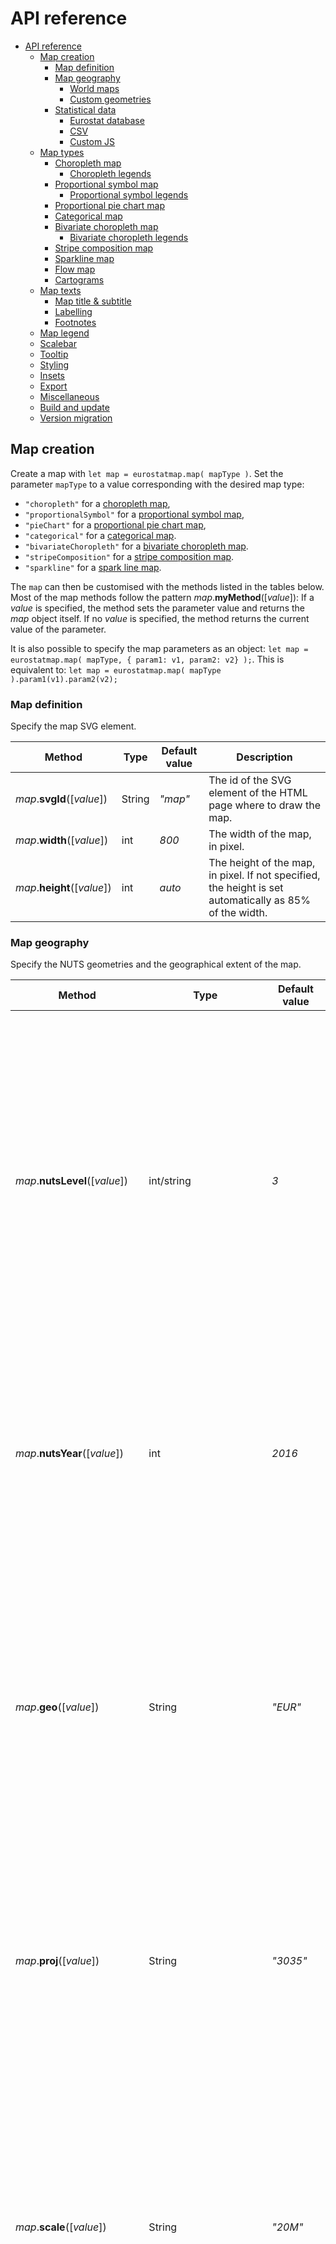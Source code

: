 # API reference

- [API reference](#api-reference)
    - [Map creation](#map-creation)
        - [Map definition](#map-definition)
        - [Map geography](#map-geography)
            - [World maps](#world-maps)
            - [Custom geometries](#custom-geometries)
        - [Statistical data](#statistical-data)
            - [Eurostat database](#eurostat-database)
            - [CSV](#csv)
            - [Custom JS](#custom-js)
    - [Map types](#map-types)
        - [Choropleth map](#choropleth-map)
            - [Choropleth legends](#choropleth-legends)
        - [Proportional symbol map](#proportional-symbol-map)
            - [Proportional symbol legends](#proportional-symbol-legends)
        - [Proportional pie chart map](#proportional-pie-chart-map)
        - [Categorical map](#categorical-map)
        - [Bivariate choropleth map](#bivariate-choropleth-map)
            - [Bivariate choropleth legends](#bivariate-choropleth-legends)
        - [Stripe composition map](#stripe-composition-map)
        - [Sparkline map](#sparkline-map)
        - [Flow map](#flow-map)
        - [Cartograms](#cartograms)
    - [Map texts](#map-texts)
        - [Map title \& subtitle](#map-title--subtitle)
        - [Labelling](#labelling)
        - [Footnotes](#footnotes)
    - [Map legend](#map-legend)
    - [Scalebar](#scalebar)
    - [Tooltip](#tooltip)
    - [Styling](#styling)
    - [Insets](#insets)
    - [Export](#export)
    - [Miscellaneous](#miscellaneous)
    - [Build and update](#build-and-update)
    - [Version migration](#version-migration)

## Map creation

Create a map with `let map = eurostatmap.map( mapType )`. Set the parameter `mapType` to a value corresponding with the desired map type:

- `"choropleth"` for a [choropleth map](#choropleth-map),
- `"proportionalSymbol"` for a [proportional symbol map](#proportional-symbol-map),
- `"pieChart"` for a [proportional pie chart map](#proportional-pie-chart-map),
- `"categorical"` for a [categorical map](#categorical-map).
- `"bivariateChoropleth"` for a [bivariate choropleth map](#bivariate-choropleth-map).
- `"stripeComposition"` for a [stripe composition map](#stripe-composition-map).
- `"sparkline"` for a [spark line map](#sparkline-map).

The `map` can then be customised with the methods listed in the tables below. Most of the map methods follow the pattern _map_.**myMethod**([*value*]): If a _value_ is specified, the method sets the parameter value and returns the _map_ object itself. If no _value_ is specified, the method returns the current value of the parameter.

It is also possible to specify the map parameters as an object: `let map = eurostatmap.map( mapType, { param1: v1, param2: v2} );`. This is equivalent to: `let map = eurostatmap.map( mapType ).param1(v1).param2(v2);`

### Map definition

Specify the map SVG element.

| Method                      | Type   | Default value | Description                                                                                             |
| --------------------------- | ------ | ------------- | ------------------------------------------------------------------------------------------------------- |
| _map_.**svgId**([*value*])  | String | _"map"_       | The id of the SVG element of the HTML page where to draw the map.                                       |
| _map_.**width**([*value*])  | int    | _800_         | The width of the map, in pixel.                                                                         |
| _map_.**height**([*value*]) | int    | _auto_        | The height of the map, in pixel. If not specified, the height is set automatically as 85% of the width. |

### Map geography

Specify the NUTS geometries and the geographical extent of the map.

| Method                          | Type                  | Default value | Description                                                                                                                                                                                                                                                                                                                               |
| ------------------------------- | --------------------- | ------------- | ----------------------------------------------------------------------------------------------------------------------------------------------------------------------------------------------------------------------------------------------------------------------------------------------------------------------------------------- |
| _map_.**nutsLevel**([*value*])  | int/string            | _3_           | The nuts level to show on the map, from 0 (national level) to 3 (more local level). Note that not all NUTS levels are always available for Eurostat databases. When using custom data sources and mixing different NUTS levels, set this option to "mixed" to show the different levels at once.                                          |
| _map_.**nutsYear**([*value*])   | int                   | _2016_        | The version of the NUTS dataset to use. Possible values are given in [Nuts2json](https://github.com/eurostat/Nuts2json/#api). Note that the default value will be adjusted in the future depending on the [NUTS legislation in force](https://ec.europa.eu/eurostat/web/nuts/legislation).                                                |
| _map_.**geo**([*value*])        | String                | _"EUR"_       | The map geographical territory, by default the entire European territory _"EUR"_. For world maps use "WORLD" and set proj to 54030. Note that world templates are currently only available for choropleth maps. Other possible values are given in [Nuts2json](https://github.com/eurostat/Nuts2json/#overseas-territories---map-insets). |
| _map_.**proj**([*value*])       | String                | _"3035"_      | The map projection EPSG code. For world maps: use 54030. Possible values are given in [Nuts2json](https://github.com/eurostat/Nuts2json/#api). Note that these values depend on the geographical territory.                                                                                                                               |
| _map_.**scale**([*value*])      | String                | _"20M"_       | The simplification level of the map, among _"03M"_, _"10M"_, _"20M"_, _"60M"_ (for Europe). The most simplified version is _"60M"_. The level _"01M"_ is also available for some geographical territories: For more information on possible values by geographical territory, see [Nuts2json](https://github.com/eurostat/Nuts2json/).    |
| _map_.**position**([*value*])   | Object {x,y,z}        | _auto_        | The geographical coordinates of the position where to center the map view. These coordinates are expected to be expressed in the map projection. If not specified, a position is computed automatically.                                                                                                                                  |
| _map_.**zoomExtent**([*value*]) | Array                 | _undefined_   | The zoom extent. The first value within [0,1] defines the maximum zoom out factor - the second value within [1,infinity] defines the maximum zoom in factor. Set to _[1,1]_ to forbid zooming and allow panning. Set to _null_ to forbid both.                                                                                            |
| _map_.**maxBounds**([*value*])  | {xMin,yMin,xMax,yMax} | _undefined_   | The maximum bounds that the user can pan/zoom within.                                                                                                                                                                                                                                                                                     |

#### World maps

It is also possible to build thematic world maps using eurostat-map. Simply pass "WORLD" to the map.geo() method. See [this example](https://github.com/eurostat/eurostat-map/blob/master/examples/world.html) for how to configure a world map.

| Method                                  | Type          | Default value       | Description                                                            |
| --------------------------------------- | ------------- | ------------------- | ---------------------------------------------------------------------- |
| _map_.**projectionFunction**([*value*]) | d3 projection | _d3.geoRobninson()_ | Here you can define your own custom projection function for world maps |

#### Custom geometries

If you wish to make maps using your own custom geometries instead of NUTS regions, then you can specify them using:

```javascript
.geometries([
    {
        id: 'regions',
        class: 'regions',
        statisticalRegions: true, // this is how eurostat-map knows what regions the statistical values belong to.
        features: myRegionsGeoJSON.features, // stats are linked via feature.properties.id
        onEach: (elements) => {
            // Add any D3 custom styling or behavior here
        },
    },
    {
        id: 'borders',
        features: myBordersGeoJSON.features,
        class: 'borders',
    },
])

```

| Method                          | Type     | Default value | Description                                                            |
| ------------------------------- | -------- | ------------- | ---------------------------------------------------------------------- |
| _map_.**geometries**([*value*]) | Object[] | NUTS regions  | Here you can define your own custom geometries to be used in your maps |

You can find a [live example here](https://eurostat.github.io/eurostat-map/examples/custom-geometries.html) (see [the code](https://github.com/eurostat/eurostat-map/blob/master/examples/custom-geometries.html))

### Statistical data

The map statistical data can be accessed with the _map_.**statData**() method, which returns an object with the following methods:

| Method                   | Description                                                                                                                                                                  |
| ------------------------ | ---------------------------------------------------------------------------------------------------------------------------------------------------------------------------- |
| **get**([*nutsId*])      | Return the stat value {value,status} from a nuts id. If no argument is specified, returns the entire index.                                                                  |
| **getValue**([*nutsId*]) | Return the stat value from a nuts id.                                                                                                                                        |
| **set**([*nutsId,stat*]) | Set a stat value from a nuts id. The new statistical data format can be either {value:34.324,status:"e"} or just the value only.                                             |
| **setData**([*index*])   | Set statistical data, already indexed by nutsId. The index has a structure like: { "PT":0.2, "LU":0.6, ...}, or with status: { "PT": {value:0.2, status:"e"}, "LU":0.6, ...} |
| **getArray**()           | Return all stat values as an array. This can be used to classify the values.                                                                                                 |
| **getUniqueValues**()    | Return stat unique values. This can be used for categorical maps.                                                                                                            |
| **getMin**()             | Get minimum value.                                                                                                                                                           |
| **getMax**()             | Get maximum value.                                                                                                                                                           |
| **unitText**([*value*])  | The text of the unit of measurement, to show in the tooltip. _undefined_ by default.                                                                                         |

The map statistical data source can be accessed with the _map_.**stat**([*value*]) method. Several types of data sources are supported (see sections below).

#### Eurostat database

Specify statistical data to be retrieved on-the-fly from [Eurostat database](https://ec.europa.eu/eurostat/web/main/data/database). The query parameters can be retrieved from [this page](https://ec.europa.eu/eurostat/web/json-and-unicode-web-services/getting-started/generate-new-query).

Example:

```javascript
map = eurostatmap.map(...);
map.stat( {
	eurostatDatasetCode: "lfst_r_lfu3rt",
	filters:{
		age: "Y20-64",
		sex: "T",
		unit: "PC",
		time: "2019"
	}
});
```

| Parameter               | Type   | Default value            | Description                                                                                                                                                                                                                                                   |
| ----------------------- | ------ | ------------------------ | ------------------------------------------------------------------------------------------------------------------------------------------------------------------------------------------------------------------------------------------------------------- |
| **eurostatDatasetCode** | String | _"demo_r_d3dens"_        | The Eurostat database code of the statistical variable. See [here](https://ec.europa.eu/eurostat/data/database) to find them.                                                                                                                                 |
| **filters**             | Object | _{ lastTimePeriod : 1 }_ | The Eurostat dimension codes to filter/select the chosen statistical variable. See [here](https://ec.europa.eu/eurostat/data/database) or [here](https://ec.europa.eu/eurostat/web/json-and-unicode-web-services/getting-started/query-builder) to find them. |
| **precision**           | int    | _2_                      | The precision of the statistical variable to retrieve (number of decimal places).                                                                                                                                                                             |

#### CSV

Specify statistical data to be retrieved from CSV data.

Example:

```javascript
map = eurostatmap.map(...);
map.stat( {
	csvURL: "https://raw.githubusercontent.com/eurostat/eurostat-map/master/examples/urb_rur_typo.csv",
	geoCol: "NUTS_ID_2013",
	valueCol: "urban_rural"
});
```

| Parameter    | Type   | Default value | Description                             |
| ------------ | ------ | ------------- | --------------------------------------- |
| **csvURL**   | String | _undefined_   | The CSV file URL.                       |
| **geoCol**   | String | _"geo"_       | The column with the NUTS ids.           |
| **valueCol** | String | _"value"_     | The column with the statistical values. |

#### Custom JS

Specify statistical data region by region, from JavaScript code, or any kind of JSON data source.

Example:

```javascript
map = eurostatmap.map(...);

//specify values region by region
map.statData().set("LU",500).set("DE",400).set("FR",100).set("IT",600)

//or in one time. Note that the 'status' can be specified but is not mandatory.
map.statData().setData({
	"FR": 10,
	"DE": {value:7,status:"e"},
	"UK": 12,
})
```

## Map types

There are many different types of thematic maps that you can create using eurostat-map. Here you will find documentation on how to build them.

### Choropleth map

[![Example](https://raw.githubusercontent.com/eurostat/eurostat-map/master/docs/img/ch_ex.png)](https://eurostat.github.io/eurostat-map/examples/population-density.html)
[![Example](https://raw.githubusercontent.com/eurostat/eurostat-map/master/docs/img/pp_ex.png)](https://eurostat.github.io/eurostat-map/examples/population-dot-density.html)
[![Example](https://raw.githubusercontent.com/eurostat/eurostat-map/master/docs/img/dv_ex.png)](https://eurostat.github.io/eurostat-map/examples/population-change.html)

A [choropleth map](https://en.wikipedia.org/wiki/Choropleth_map) shows areas **colored or patterned** in proportion to a statistical variable. These maps should be used to show _intensive_ statistical variables such as proportions, ratios, densities, rates of change, percentages, etc.

Here is [an example](https://eurostat.github.io/eurostat-map/examples/population-density.html) with color value (see [the code](https://github.com/eurostat/eurostat-map/blob/master/examples/population-density.html)), [another](https://eurostat.github.io/eurostat-map/examples/population-change.html) with a diverging color scheme (see [the code](https://github.com/eurostat/eurostat-map/blob/master/examples/population-change.html)), and [a last one](https://eurostat.github.io/eurostat-map/examples/population-dot-density.html) with a texture pattern (see [the code](https://github.com/eurostat/eurostat-map/blob/master/examples/population-dot-density.html)).

Example:

```javascript
eurostatmap
    .map('choropleth')
    .title('Population in Europe')
    .stat({ eurostatDatasetCode: 'demo_r_d3dens', unitText: 'inhab./km²' })
    .classifMethod('threshold')
    .threshold([50, 75, 100, 150, 300, 850])
    .tooltipShowFlags(false)
    .legend({ noData: false, decimals: 0, x: 15, y: 160 })
    .build()
```

| Method                                    | Type      | Default value          | Description                                                                                                                                                        |
| ----------------------------------------- | --------- | ---------------------- | ------------------------------------------------------------------------------------------------------------------------------------------------------------------ |
| _map_.**numberOfClasses**([*value*])      | int       | _7_                    | The number of classes. When _classificationMethod == "threshold"_, this parameter is inferred from the number of breaks specified.                                 |
| _map_.**classificationMethod**([*value*]) | String    | _"quantile"_           | The classification method. Possible values are _"quantile"_, _"equinter"_ for equal intervals, and _"threshold"_ for user defined threshol (see threshold method). |
| _map_.**colors**([*value*])               | Array     | _null_                 | The colours to use for the classes. if unspecified, default colorFun is used.                                                                                      |
| _map_.**thresholds**([*value*])           | Array     | _[0]_                  | If _classifMethod = "threshold"_, the breaks of the classification.                                                                                                |
| _map_.**makeClassifNice**([*value*])      | _boolean_ | true                   | Make nice break values. Works only for _classifMethod = "equinter"_.                                                                                               |
| _map_.**colorFunction**([*value*])        | Function  | _d3.interpolateYlOrBr_ | The color function, as defined in [d3-scale-chromatic](https://github.com/d3/d3-scale-chromatic/)                                                                  |
| _map_.**classToFillStyle**([*value*])     | Function  | See description        | A function returning a fill style for each class number. The default values is the function returned by `eurostatmap.getColorLegend(colorFun())`.                  |
| _map_.**noDataFillStyle**([*value*])      | String    | _"lightgray"_          | The fill style to be used for regions where no data is available.                                                                                                  |

#### Choropleth legends

In addition to [the default legend parameters](#map-legend), choropleth maps have the following specific legend parameters:

| Parameter          | Type                     | Default value                     | Description                                                                   |
| ------------------ | ------------------------ | --------------------------------- | ----------------------------------------------------------------------------- |
| **ascending**      | String                   | _true_                            | The legend cells order. Set to false to invert.                               |
| **shapeWidth**     | int                      | _15_                              | The cell width.                                                               |
| **shapeHeight**    | int                      | _13_                              | The cell heigth.                                                              |
| **sepLineLength**  | int                      | _17_                              | The separation line length.                                                   |
| **decimals**       | String                   | _0 _                              | The number of decimal places for the legend labels.                           |
| **labelType**      | 'ranges' or 'thresholds' | _thresholds_                      | The type of legend labels to be generated.                                    |
| **labelOffset**    | int                      | _3_                               | The distance between the legend box elements to the corresponding text label. |
| **labelFormatter** | Function                 | _d3.format("." + decimals + "f")_ | A function used to format the values of the legend labels.                    |
| **labels**         | string[]                 | _null_                            | Manually define the labels to be used in the legend as an array               |
| **noData**         | boolean                  | _true_                            | Show 'no data' style.                                                         |
| **noDataText**     | Text                     | _"No data"_                       | 'No data' text label.                                                         |

### Proportional symbol map

[![Example](https://raw.githubusercontent.com/eurostat/eurostat-map/master/docs/img/pc_ex.png)](https://eurostat.github.io/eurostat-map/examples/prop-circles.html)
[![Example](https://raw.githubusercontent.com/eurostat/eurostat-map/master/docs/img/ps_ex.png)](https://eurostat.github.io/eurostat-map/examples/prop-circles.html)

A proportional symbol map shows symbols (typically circles) **sized** in proportion to a statistical variable. These maps should be used to show statistical _extensive_ variables such as quantities, populations, numbers, etc. Here is [an example](https://eurostat.github.io/eurostat-map/examples/prop-circles.html) (see [the code](https://github.com/eurostat/eurostat-map/blob/master/examples/prop-circles.html)).

Example:

```javascript
eurostatmap
    .map('proportionalSymbol')
    .nutsLevel(1)
    .stat({
        eurostatDatasetCode: 'demo_r_pjangrp3',
        filters: { age: 'TOTAL', sex: 'T', unit: 'NR', time: 2016 },
        unitText: 'inhabitants',
    })
    .psMaxSize(25)
    .psFill('red')
    .build()
```

Along with data-driven sizing, it is possible to colour the symbols according to a statistical variable as well. This is achieved by adding the "size" and "color" strings to their corresponding stat methods. For example:

```javascript
    //GDP per inhabitant (colour of symbol)
    .stat("color", { eurostatDatasetCode: "nama_10r_3gdp", unitText: "EUR/inhabitant", filters: { unit: "EUR_HAB", time: "2018" } })
    // Total GDP (size of symbol)
    .stat("size", { eurostatDatasetCode: "nama_10r_3gdp", unitText: "Million EUR", filters: { unit: "MIO_EUR", time: "2018" } })
```

It is also possible to prevent overlapping via the 'dorling' method:

```javascript
   .dorling(true)
```

Please be aware that by using this method you will essentially be turning the map into a Cartogram. If deformation is high, please consider hiding the background elements/basemap.

| Method                                      | Type             | Default value        | Description                                                                                                                                                                              |
| ------------------------------------------- | ---------------- | -------------------- | ---------------------------------------------------------------------------------------------------------------------------------------------------------------------------------------- |
| _map_.**psShape**([*value*])                | string           | _circle_             | The shape of the symbol. Accepted values: circle, spike, bar, square, star, cross, diamond, triangle, wye or custom                                                                      |
| _map_.**psCustomShape**([*value*])          | Object           | null                 | A custom symbol to be used with d3.symbol when psShape is set to "custom". See http://using-d3js.com/05_10_symbols.html#h_66iIQ5sJIT                                                     |
| _map_.**psCustomSVG**([*value*])            | Template Literal | null                 | Use this method for defining a custom SVG, which will be used as the proportional symbol. E.g. map.psCustomSVG(`<svg width="100" height="100"><rect width="100" height="100" /></svg>`). |
| _map_.**psOffset**([*value*])               | Object           | {x:0,y:0}            | Defines the offsets to apply to the symbols on the map. Only applicable to symbols where custom svgs are specified ( through psCustomSVG)                                                |
| _map_.**psMaxSize**([*value*])              | number           | _30_                 | The maximum size of the symbol. For shapes and vertical bars, this value is in pixels, but for psCustomSVG() it represents the scale factor of the transform applied to it.              |
| _map_.**psMinSize**([*value*])              | number           | _0.8_                | The minimum size / scale of the symbol.                                                                                                                                                  |
| _map_.**psBarWidth**([*value*])             | number           | _5_                  | Width in pixels of the vertical bars. Only to be used with a psShape of type "bar"                                                                                                       |
| _map_.**psFill**([*value*])                 | String           | _"#B45F04"_          | The fill color or pattern of the symbol, for when a colour scheme is not defined.                                                                                                        |
| _map_.**psFillOpacity**([*value*])          | number           | _0.7_                | The opacity of the symbol, from 0 to 1.                                                                                                                                                  |
| _map_.**psStroke**([*value*])               | String           | _"#fff"_             | The stroke color of the symbol.                                                                                                                                                          |
| _map_.**psStrokeWidth**([*value*])          | number           | _0.3_                | The width of the stroke.                                                                                                                                                                 |
| _map_.**psClasses**([*value*])              | number           | _5_                  | The number of classes to use when applying data-driven colour for the symbols. Similar to numberOfClasses() for choropleth maps.                                                         |
| _map_.**psColorFun**([*value*])             | function         | _d3.interpolateOrRd_ | The color function, as defined in [d3-scale-chromatic](https://github.com/d3/d3-scale-chromatic/)                                                                                        |
| _map_.**psSizeScale**([*value*])            | string           | 'sqrt' or 'linear'   | The D3 scale function used to define the sizes of the symbols. The following methods are then called internally: psSizeScale().domain(sizeDomain).range([psMinSize, psMaxSize])          |
| _map_.**psClassificationMethod**([*value*]) | String           | _"quantile"_         | The classification method. Possible values are _"quantile"_, _"equinter"_ for equal intervals, and _"threshold"_ for user defined threshold (see threshold method).                      |
| _map_.**psThreshold**([*value*])            | Array            | _[0]_                | If _psClassificationMethod = "threshold"_, the breaks of the classification.                                                                                                             |
| _map_.**psColours**([*value*])              | Array            | null                 | The colours to be using data-driven colour. The number of colours specified in the array should match the number of classes (specified using psClasses())                                |
| _map_.**noDataFillStyle**([*value*])        | String           | _"lightgray"_        | The fill style to be used for regions where no data is available.                                                                                                                        |

#### Proportional symbol legends

In addition to [the default legend parameters](#map-legend), proportional symbol maps have the following specific legend parameters:
As proportional symbol maps allow for two visual variables (size and colour), a legend configuration object can be specified for each variable (sizeLegend and colorLegend).

| Parameter               | Type    | Default value | Description                                                                                     |
| ----------------------- | ------- | ------------- | ----------------------------------------------------------------------------------------------- |
| _map_.**ascending**     | Boolean | _false_       | The order of the legend elements. Set to true to invert.                                        |
| _map_.**legendSpacing** | Number  | _35_          | Spacing between the color & size legends (if applicable)                                        |
| _map_.**labelFontSize** | Number  | _12_          | The font size of the legend labels                                                              |
| _map_.**sizeLegend**    | Object  | see below     | The configuration object of the legend which illustrates the values of different symbol sizes   |
| _map_.**colorLegend**   | Object  | see below     | The configuration object of the legend which illustrates the values of different symbol colours |

**sizeLegend**

The following parameters are properties of the sizeLegend object:

| Parameter          | Type     | Default value                     | Description                                                                                   |
| ------------------ | -------- | --------------------------------- | --------------------------------------------------------------------------------------------- |
| **title**          | String   | _null_                            | Title of the size legend                                                                      |
| **titlePadding**   | Number   | _10_                              | Padding between the legend title and legend body                                              |
| **values**         | Number   | _undefined_                       | Manually set the raw data values to be used in the legend                                     |
| **cellNb**         | Number   | _4_                               | Number of symbols to be shown in the legend (when values are not set manually)                |
| **shapePadding**   | Number   | _10_                              | The padding between consecutive legend shape elements                                         |
| **shapeOffset**    | Object   | _{x:0, y:0}_                      | The offset applied to the shape elements in the legend. Applicable for use with psCustomSVG() |
| **shapeFill**      | String   | _white_                           | The colour of the symbols in the size legend. If unspecified, the colour of psFill() is used. |
| **labelOffset**    | Number   | _25_                              | The distance between the legend box elements to the corresponding text label.                 |
| **decimals**       | Number   | _0_                               | The number of decimals for each label.                                                        |
| **labelFormatter** | Function | _d3.format("." + decimals + "f")_ | A function used to format the values of the legend labels.                                    |
| **noData**         | Boolean  | _false_                           | Show a 'no data' legend item in the size legend.                                              |
| **noDataText**     | String   | _'No data'_                       | Text shown in the 'no data' legend item in the size legend.                                   |

**colorLegend**

The following parameters are properties of the colorLegend object:

| Parameter              | Type     | Default value                     | Description                                                                   |
| ---------------------- | -------- | --------------------------------- | ----------------------------------------------------------------------------- |
| **title**              | String   | _null_                            | Title of the size legend                                                      |
| **titlePadding**       | Number   | _10_                              | Padding between the legend title and legend body                              |
| **marginTop**          | Number   | _35_                              | Margin top in pixels. Distance between size and color legends                 |
| **shapeWidth**         | Number   | _13_                              | The width of the legend box elements                                          |
| **shapeHeight**        | Number   | _13_                              | The height of the legend box elements                                         |
| **shapePadding**       | Number   | _10_                              | The padding between consecutive legend shape elements                         |
| **shapePadding**       | Number   | _10_                              | The padding between consecutive legend shape elements                         |
| **labelOffset**        | Number   | _25_                              | The distance between the legend box elements to the corresponding text label. |
| **decimals**           | Number   | _0_                               | The number of decimals for each label.                                        |
| **labelFormatter**     | Function | _d3.format("." + decimals + "f")_ | A function used to format the values of the legend labels.                    |
| **noData**             | Boolean  | _true_                            | Show a legend element that represents "no data" values.                       |
| **noDataText**         | String   | _No data_                         | No data element label text.                                                   |
| **sepLineLength**      | Number   | _17_                              | The length of the separation line between classes.                            |
| **sepLineStroke**      | Number   | _black_                           | The colour of the separation line between classes.                            |
| **sepLineStrokeWidth** | Number   | _1_                               | The width of the separation line between classes.                             |

### Proportional pie chart map

[![Example](https://raw.githubusercontent.com/eurostat/eurostat-map/master/docs/img/pie_ex.png)](https://eurostat.github.io/eurostat-map/examples/prop-piecharts.html)

A proportional pie chart map shows pie charts **sized** in proportion to a statistical variable. The slices of the pie chart are made up of the different categories of that statistical variable. Here is [an example](https://eurostat.github.io/eurostat-map/examples/prop-piecharts.html) (see [the code](https://github.com/eurostat/eurostat-map/blob/master/examples/prop-piecharts.html)).

Example:

```javascript
//population composition by age
eurostatmap
    .map('pieChart')
    .nutsLevel(1)
    .stat('Y_LT15', {
        eurostatDatasetCode: 'demo_r_pjanaggr3',
        filters: { age: 'Y_LT15', sex: 'T', unit: 'NR', time: '2019' },
        unitText: 'people',
    })
    .stat('Y15-64', {
        eurostatDatasetCode: 'demo_r_pjanaggr3',
        filters: { age: 'Y15-64', sex: 'T', unit: 'NR', time: '2019' },
        unitText: 'people',
    })
    .stat('Y_GE65', {
        eurostatDatasetCode: 'demo_r_pjanaggr3',
        filters: { age: 'Y_GE65', sex: 'T', unit: 'NR', time: '2019' },
        unitText: 'people',
    })
    .catLabels({ Y_LT15: '< 15', 'Y15-64': '15 to 64', Y_GE65: '> 65' })
    .catColors({ Y_LT15: '#33a02c', 'Y15-64': '#cab2d6', Y_GE65: '#ff7f00' })
    .legend({ x: 550, y: 200, sizeLegend: { title: 'Total Population' }, colorLegend: { title: 'Population by Age' } })
```

Or simpler:

```javascript
//population composition by age
eurostatmap
    .map('pieChart')
    .nutsLevel(3)
    .nutsYear(2016)
    .stripeWidth(10)
    .stripeOrientation(45)
    .statPie(
        { eurostatDatasetCode: 'demo_r_pjanaggr3', filters: { sex: 'T', unit: 'NR', time: '2019' }, unitText: 'people' },
        'age', //parameter that the categories belong to
        ['Y_LT15', 'Y15-64', 'Y_GE65'], //category codes
        ['< 15', '15 to 64', '> 65'], //labels
        ['#33a02c', '#cab2d6', '#ff7f00'] //colours
    )
    .legend({ x: 550, y: 200, sizeLegend: { title: 'Total Population' }, colorLegend: { title: 'Population by Age' } })
```

If the sum of the chosen categories do not represent the complete total for that variable, then an optional code can be included as the last parameter passed to the statPie() method. For example, when making a proportional pie chart map for different causes of death, the chosen categories "Respiratory", "Cancer", "Circulatory" do not represent all causes of death. In this case, the code for "all causes of death" is specified ("A-R_V-Y"). The shares of each categories are then calculated according to this total and not just the total of the specified categories. The remaining share is then given the label "other", which can be changed using the pieOtherText() method and the colour of its pie slices can be changed using the pieOtherColor() method.

```javascript
         .statPie(
            { eurostatDatasetCode: "hlth_cd_asdr2", filters: { sex: "T", time: "2016", age: "TOTAL", unit: "RT" }, unitText: "death rate per 100 000" },
            "icd10", //parameter that the categories belong to
            ["J", "C", "I"], //category codes
            ["Respiratory", "Cancer", "Circulatory"], //category labels
            ["orange", "#A4CDF8", "#2E7AF9", "blue"], //colours
            "A-R_V-Y" //code for the total (all causes of death)
          )
```

| Method                                    | Type    | Default value | Description                                                                                                                                                                 |
| ----------------------------------------- | ------- | ------------- | --------------------------------------------------------------------------------------------------------------------------------------------------------------------------- |
| _map_.**pieMaxRadius**([*value*])         | Number  | _15_          | The maximum radius of the pie chart.                                                                                                                                        |
| _map_.**pieMinRadius**([*value*])         | Number  | _5_           | The minimum radius of the pie chart.                                                                                                                                        |
| _map_.**catColors**([*value*])            | object  | _auto_        | The colors of the slices, indexed by category code. If not specified, different colors are proposed.                                                                        |
| _map_.**catLabels**([*value*])            | object  | _auto_        | The colors of the slices, indexed by category code.                                                                                                                         |
| _map_.**showOnlyWhenComplete**([*value*]) | boolean | _false_       | Draw a region only when data is available for all categories. If one is missing, the region is considered as with 'no data'. If not, the value of missing data is set to 0. |
| _map_.**noDataFillStyle**([*value*])      | string  | _"darkgray"_  | The fill style to be used for regions where no data is available.                                                                                                           |
| _map_.**pieChartInnerRadius**([*value*])  | number  | _0_           | Inner radius of the pie charts. Increase this value to turn the pie charts into donut charts.                                                                               |
| _map_.**pieStrokeFill**([*value*])        | string  | _white_       | The colour of the pie chart stroke.                                                                                                                                         |
| _map_.**pieStrokeWidth**([*value*])       | number  | 0.3           | The width of the pie chart stroke.                                                                                                                                          |
| _map_.**pieOtherText**([*value*])         | string  | _Other_       | The colour of the "other" segments of the pie charts (only applicable when the total is calculated using a separate category code, specified in the statPie method)         |
| _map_.**pieOtherColor**([*value*])        | string  | _"#FFCC80"_   | The colour of the "other" segments of the pie charts (only applicable when the total is calculated using a separate category code, specified in the statPie method)         |

In addition to [the default legend parameters](#map-legend), proportional pie chart maps have the following specific legend parameters:

| Method                             | Type   | Default value | Description                                                                                   |
| ---------------------------------- | ------ | ------------- | --------------------------------------------------------------------------------------------- |
| _map_.**labelFontSize**([*value*]) | int    | _12_          | Font size of the legend label.                                                                |
| _map_.**legendSpacing**            | Number | _35_          | Spacing between the color & size legends (if applicable).                                     |
| _map_.**sizeLegend**               | Object | see below     | The configuration object of the legend which illustrates the values of different pie sizes.   |
| _map_.**colorLegend**              | Object | see below     | The configuration object of the legend which illustrates the values of different pie colours. |

**sizeLegend**

The following parameters are properties of the **sizeLegend** object:

| Parameter        | Type   | Default value             | Description                                                                                                                    |
| ---------------- | ------ | ------------------------- | ------------------------------------------------------------------------------------------------------------------------------ |
| **title**        | String | _null_                    | Title of the size legend.                                                                                                      |
| **titlePadding** | Number | _10_                      | Padding between the legend title and legend body.                                                                              |
| **values**       | Array  | auto (max and min radius) | The values used to size the pie charts in the legend. If unspecified, the highest and lowest values shown on the map are used. |

**colorLegend**

The following parameters are properties of the **colorLegend** object:

| Parameter                   | Type    | Default value | Description                                                               |
| --------------------------- | ------- | ------------- | ------------------------------------------------------------------------- |
| **title**                   | String  | _null_        | Title of the size legend.                                                 |
| **titlePadding**            | Number  | _10_          | Padding between the legend title and legend body.                         |
| **shapeWidth**([*value*])   | number  | _13_          | Width of the legend box elements.                                         |
| **shapeHeight**([*value*])  | number  | _15_          | Height of the legend box elements.                                        |
| **shapePadding**([*value*]) | number  | _5_           | Distance between consecutive legend box elements.                         |
| **labelOffset**([*value*])  | number  | _5_           | Distance between the legend box elements to the corresponding text label. |
| **noData**([*value*])       | boolean | _true_        | Show/hide 'no data' legend box element.                                   |
| **noDataText**([*value*])   | string  | _"No data"_   | 'No data' label text.                                                     |

### Categorical map

[![Example](https://raw.githubusercontent.com/eurostat/eurostat-map/master/docs/img/ct_ex.png)](https://eurostat.github.io/eurostat-map/examples/categorical.html)

A categorical map shows areas according to categories (or discrete values). Here is [an example](https://eurostat.github.io/eurostat-map/examples/categorical.html) of such map (see [the code](https://github.com/eurostat/eurostat-map/blob/master/examples/categorical.html)).

Example:

```javascript
eurostatmap
    .map('categorical')
    .nutsYear(2013)
    .nutsLevel(3)
    .stat({
        csvURL: 'https://raw.githubusercontent.com/eurostat/eurostat-map/dev/examples/urb_rur_typo.csv',
        geoCol: 'NUTS_ID_2013',
        valueCol: 'urban_rural',
    })
    .classToFillStyle({ urb: '#fdb462', int: '#ffffb3', rur: '#ccebc5' })
    .classToText({ urb: 'Urban', int: 'Intermediate', rur: 'Rural' })
    .legend({ x: 10, y: 170, order: ['urb', 'int', 'rur'] })
    .build()
```

| Method                                | Type   | Default value | Description                                                                                               |
| ------------------------------------- | ------ | ------------- | --------------------------------------------------------------------------------------------------------- |
| _map_.**classToFillStyle**([*value*]) | Object | _auto_        | An object giving the fill style depending on the class code. If not specify, use default colors.          |
| _map_.**classToText**([*value*])      | Object | _auto_        | An object giving the legend label text depending on the class code. If not specified, use the class code. |
| _map_.**noDataFillStyle**([*value*])  | String | _"lightgray"_ | The fill style to be used for regions where no data is available.                                         |

In addition to [the default legend parameters](#map-legend), categorical maps have the following specific legend parameters:

| Parameter         | Type    | Default value | Description                                                                                                                                           |
| ----------------- | ------- | ------------- | ----------------------------------------------------------------------------------------------------------------------------------------------------- |
| **shapeWidth**    | int     | _15_          | The cell width.                                                                                                                                       |
| **shapeHeight**   | int     | _13_          | The cell heigth.                                                                                                                                      |
| **shapePadding**  | number  | _5_           | The distance between consecutive legend elements                                                                                                      |
| **labelFontSize** | int     | _13_          | The label font size.                                                                                                                                  |
| **labelOffset**   | int     | _5_           | The distance between the legend box elements to the corresponding text label.                                                                         |
| **noData**        | boolean | _true_        | Show 'no data' style.                                                                                                                                 |
| **noDataText**    | Text    | _"No data"_   | 'No data' text label.                                                                                                                                 |
| **order**         | array   | _"undefined"_ | The order in which the legend classes should be drawn. E.g. ['urb','int','rur']. If left undefined, eurostatmap will order the classes automatically. |

### Bivariate choropleth map

[![Example](https://raw.githubusercontent.com/eurostat/eurostat-map/master/docs/img/chbi_ex.png)](https://eurostat.github.io/eurostat-map/examples/pop-unemploy-bivariate.html)

A bivariate choropleth map is a choropleth map showing the combination of two statistical variables. It shows how the correlation between these variables varies across space. Here is [an example](https://eurostat.github.io/eurostat-map/examples/pop-unemploy-bivariate.html) of such map (see [the code](https://github.com/eurostat/eurostat-map/blob/master/examples/pop-unemploy-bivariate.html)).

Example:

```javascript
eurostatmap
    .map('bivariateChoropleth')
    .nutsLevel(2)
    .nutsYear(2016)
    .stat('v1', { eurostatDatasetCode: 'demo_r_d3dens', unitText: 'inh./km²' })
    .stat('v2', {
        eurostatDatasetCode: 'lfst_r_lfu3rt',
        filters: { age: 'Y20-64', sex: 'T', unit: 'PC', time: 2017 },
        unitText: '%',
    })
    .numberOfClasses(4)
    .build()
```

| Method                                | Type     | Default value | Description                                                                                                      |
| ------------------------------------- | -------- | ------------- | ---------------------------------------------------------------------------------------------------------------- |
| _map_.**numberOfClasses**([*value*])  | int      | _3_           | The number of classes for the classification. The same value is used for both variables.                         |
| _map_.**startColor**([*value*])       | color    | _"#e8e8e8"_   | The color for lowest values of both variables.                                                                   |
| _map_.**color1**([*value*])           | color    | _"#73ae80"_   | The color for the highest values of variable 1, and lowest of variable 2.                                        |
| _map_.**color2**([*value*])           | color    | _"#6c83b5"_   | The color for the highest values of variable 2, and lowest of variable 1.                                        |
| _map_.**endColor**([*value*])         | color    | _"#2a5a5b"_   | The color for highest values of both variables.                                                                  |
| _map_.**classifier1**([*value*])      | Function | _auto_        | A function which returns a class number from a stat value. This allows you to set the class thresholds manually. |
| _map_.**classifier2**([*value*])      | Function | _auto_        | A function which returns a class number from a stat value. This allows you to set the class thresholds manually. |
| _map_.**classToFillStyle**([*value*]) | Function | _auto_        | A function returning the colors for each pair of classes i,j.                                                    |
| _map_.**noDataFillStyle**([*value*])  | color    | _"lightgray"_ | The fill style to be used for regions where no data is available.                                                |

#### Bivariate choropleth legends

In addition to [the default legend parameters](#map-legend), bivariate choropleth maps have the following specific legend parameters:

| Parameter             | Type     | Default value    | Description                                                                      |
| --------------------- | -------- | ---------------- | -------------------------------------------------------------------------------- |
| **squareSize**        | number   | _50_             | The size, in pixel, of the legend square.                                        |
| **rotation**          | number   | _0_              | The rotation to apply to the main legend. Recommended values are either 0 or -45 |
| **label1**            | string   | _"Variable 1"_   | The text for the label of variable 1.                                            |
| **label2**            | string   | _"Variable 2"_   | The text for the label of variable 1.                                            |
| **breaks1**           | string[] | _undefined_      | An array of strings shown as axis labels for variable 1                          |
| **breaks2**           | string[] | _undefined_      | An array of strings shown as axis labels for variable 2                          |
| **labelFontSize**     | int      | _12_             | The font size of the legend label.                                               |
| **noData**            | boolean  | _true_           | Show/hide 'no data' style in the legend.                                         |
| **noDataShapeSize**   | number   | _15_             | The size, in pixel, of the 'No data' legend shape.                               |
| **noDataText**        | Text     | _"No data"_      | 'No data' text label.                                                            |
| **noDataYOffset**     | Text     | 0                | Add distance between the main legend and the 'no data' item in pixels            |
| **yAxisLabelsOffset** | Object   | _{ x: 0, y: 0 }_ | Offset the axis labels that correspond with breaks1                              |
| **xAxisLabelsOffset** | Object   | _{ x: 0, y: 0 }_ | Offset the axis labels that correspond with breaks2                              |

### Stripe composition map

[![Example](https://raw.githubusercontent.com/eurostat/eurostat-map/master/docs/img/comp1.png)](https://eurostat.github.io/eurostat-map/examples/livestock_composition.html)
[![Example](https://raw.githubusercontent.com/eurostat/eurostat-map/master/docs/img/comp2.png)](https://eurostat.github.io/eurostat-map/examples/farm_size.html)

A stripe composition map is a choropleth map showing the composition of a statistical variable using a pattern of stripes of different colors and widths. The color of a stripe corresponds to its category, and its width is proportional to the share of this category in the total. A stripe composition map shows how proportions vary across space.

Here is [an example](https://eurostat.github.io/eurostat-map/examples/livestock_composition.html) of such map (see [the code](https://github.com/eurostat/eurostat-map/blob/master/examples/livestock_composition.html)), and [another one](https://eurostat.github.io/eurostat-map/examples/farm_size.html) (see [the code](https://github.com/eurostat/eurostat-map/blob/master/examples/farm_size.html))

Example:

```javascript
//population composition by age
eurostatmap
    .map('stripeComposition')
    .nutsLevel(3)
    .nutsYear(2016)
    .stripeWidth(10)
    .stripeOrientation(45)
    .stat('Y_LT15', {
        eurostatDatasetCode: 'demo_r_pjanaggr3',
        filters: { age: 'Y_LT15', sex: 'T', unit: 'NR', time: '2019' },
        unitText: 'people',
    })
    .stat('Y15-64', {
        eurostatDatasetCode: 'demo_r_pjanaggr3',
        filters: { age: 'Y15-64', sex: 'T', unit: 'NR', time: '2019' },
        unitText: 'people',
    })
    .stat('Y_GE65', {
        eurostatDatasetCode: 'demo_r_pjanaggr3',
        filters: { age: 'Y_GE65', sex: 'T', unit: 'NR', time: '2019' },
        unitText: 'people',
    })
    .catLabels({ Y_LT15: '< 15', 'Y15-64': '15 to 64', Y_GE65: '> 65' })
    .catColors({ Y_LT15: '#33a02c', 'Y15-64': '#cab2d6', Y_GE65: '#ff7f00' })
    .legend({ x: 550, y: 10, title: 'Population by age' })
```

Or simply:

```javascript
//population composition by age
eurostatmap
    .map('stripeComposition')
    .nutsLevel(3)
    .nutsYear(2016)
    .stripeWidth(10)
    .stripeOrientation(45)
    .statComp(
        { eurostatDatasetCode: 'demo_r_pjanaggr3', filters: { sex: 'T', unit: 'NR', time: '2019' }, unitText: 'people' },
        'age',
        ['Y_LT15', 'Y15-64', 'Y_GE65'],
        ['< 15', '15 to 64', '> 65'],
        ['#33a02c', '#cab2d6', '#ff7f00']
    )
    .legend({ x: 550, y: 10, title: 'Population by age' })
```

| Method                                    | Type    | Default value | Description                                                                                                                                                                 |
| ----------------------------------------- | ------- | ------------- | --------------------------------------------------------------------------------------------------------------------------------------------------------------------------- |
| _map_.**stripeWidth**([*value*])          | number  | _50_          | Width of the stripes series.                                                                                                                                                |
| _map_.**stripeOrientation**([*value*])    | number  | _0_           | Orientation of the stripes, in degree. Set to 0 for vertical and 90 for horizontal.                                                                                         |
| _map_.**catColors**([*value*])            | object  | _auto_        | The colors of the stripes, indexed by category code. If not specified, different colors are proposed.                                                                       |
| _map_.**catLabels**([*value*])            | object  | _auto_        | The colors of the stripes, indexed by category code.                                                                                                                        |
| _map_.**showOnlyWhenComplete**([*value*]) | boolean | _false_       | Draw a region only when data is available for all categories. If one is missing, the region is considered as with 'no data'. If not, the value of missing data is set to 0. |
| _map_.**noDataFillStyle**([*value*])      |         | _"lightgray"_ | The fill style to be used for regions where no data is available.                                                                                                           |
| _map_.**pieChartRadius**([*value*])       |         | _40_          | Radius of the pie chart to show in the tooltip.                                                                                                                             |
| _map_.**pieChartInnerRadius**([*value*])  |         | _15_          | Inner radius of the pie chart to show in the tooltip.                                                                                                                       |

In addition to [the default legend parameters](#map-legend), stripe composition maps have the following specific legend parameters:

| Method                             | Type    | Default value | Description                                                               |
| ---------------------------------- | ------- | ------------- | ------------------------------------------------------------------------- |
| _map_.**shapeWidth**([*value*])    | number  | _13_          | Width of the legend box elements.                                         |
| _map_.**shapeHeight**([*value*])   | number  | _15_          | Height of the legend box elements.                                        |
| _map_.**shapePadding**([*value*])  | number  | _5_           | Distance between consecutive legend box elements.                         |
| _map_.**labelFontSize**([*value*]) | int     | _12_          | Font size of the legend label.                                            |
| _map_.**labelOffset**([*value*])   | number  | _5_           | Distance between the legend box elements to the corresponding text label. |
| _map_.**noData**([*value*])        | boolean | _true_        | Show/hide 'no data' legend box element.                                   |
| _map_.**noDataText**([*value*])    | string  | _"No data"_   | 'No data' label text.                                                     |

### Sparkline map

A sparkline is a very small line chart, typically drawn without axes or coordinates. It presents the general shape of the variation (typically over time) in some measurement, such as temperature, in a simple and highly condensed way. A chart is drawn for each region showing the temporal variations of each.

Here is [an example](https://eurostat.github.io/eurostat-map/examples/sparklines.html) of such map (see [the code](https://github.com/eurostat/eurostat-map/blob/master/examples/sparklines.html))

Example:

```javascript
eurostatmap
    .map('sparkline')
    .nutsLevel(1)
    .statSpark(
        { eurostatDatasetCode: 'demo_r_pjanaggr3', filters: { sex: 'T', unit: 'NR' }, unitText: 'people' },
        ['2009', '2010', '2011', '2012', '2013', '2014', '2015', '2016', '2017', '2018', '2019'], //dates
        ['2009', '2010', '2011', '2012', '2013', '2014', '2015', '2016', '2017', '2018', '2019'] //labels
    )
    .sparkType('area')
    .sparkLineWidth(70)
    .sparkLineHeight(20)
    .sparkLineOpacity(0.9)
    .build()
```

| Method                                      | Type              | Default                                                                                           | Description                                                                                                                                                                  |
| ------------------------------------------- | ----------------- | ------------------------------------------------------------------------------------------------- | ---------------------------------------------------------------------------------------------------------------------------------------------------------------------------- |
| _map_.**sparkType**([*value*])              | string            | "area"                                                                                            | Type of chart to use. Can be 'line' or 'area'                                                                                                                                |
| _map_.**sparkLineColor**([*value*])         | string / Function | "black"                                                                                           | colour of the sparklines. Also accepts an acessor function e.g: `.sparkLineColor((d, i) => (d[d.length - 1].value > 100 ? 'red' : 'blue'))`                                  |
| _map_.**sparkAreaColor**([*value*])         | string / Function | "#41afaa"                                                                                         | colour of the area chart fill (when sparkType set to area) Also accepts an acessor function e.g: `.sparkAreaColor((d, i) => (d[d.length - 1].value > 100 ? 'red' : 'blue'))` |
| _map_.**sparkLineWidth**([*value*])         | number            | 30                                                                                                | width of the spark charts                                                                                                                                                    |
| _map_.**sparkLineHeight**([*value*])        | number            | 20                                                                                                | height of the spark charts                                                                                                                                                   |
| _map_.**sparkLineStrokeWidth**([*value*])   | number            | 0.4                                                                                               | stroke width of the spark lines                                                                                                                                              |
| _map_.**sparkLineOpacity**([*value*])       | number            | 0.6                                                                                               | opacity of the spark lines                                                                                                                                                   |
| _map_.**sparkChartCircleRadius**([*value*]) | number            | 0.5                                                                                               | Radius of the circles at each record                                                                                                                                         |
| _map_.**sparkTooltipChart**([*value*])      | object            | {width: 100, height: 80, margin: { left: 60, right: 40, top: 40, bottom: 40 }, circleRadius: 1.5} | config for the chart shown in the tooltip                                                                                                                                    |

### Flow map

Here is [an example](https://eurostat.github.io/eurostat-map/examples/flowmap.html) of such map (see [the code](https://github.com/eurostat/eurostat-map/blob/master/examples/flowmap.html))

```javascript
const exampleGraph = {
    nodes: [
        // the ids of the nodes and links correspond with the ids of the map's regions (e.g. NUTS id)
        { id: 'FR' },
        { id: 'DE' },
        { id: 'IT' },
        { id: 'ES' },
        { id: 'BE' },
        { id: 'Custom', x: 420000, y: 320000 },
    ],
    links: [
        { source: 'FR', target: 'DE', value: 8201 },
        { source: 'FR', target: 'IT', value: 4969 },
        { source: 'FR', target: 'ES', value: 4542 },
        { source: 'FR', target: 'BE', value: 4303 },
        { source: 'FR', target: 'Custom', value: 3445 },
    ],
}

const map = eurostatmap
    .map('flow')
    .flowGraph(exampleGraph)
    .nutsLevel(0)
    .flowColor('#72bb6f')
    .flowOverlayColors(['#bbd7ee', '#c7e3c6']) // exporter, importers
    .build()
```

| Method                                 | Type   | Default                | Description                                                                                                                |
| -------------------------------------- | ------ | ---------------------- | -------------------------------------------------------------------------------------------------------------------------- |
| _map_.**flowGraph**([*value*])         | Object | undefined              | The graph object with the links and nodes to be used to define the flow map's data. Same format that is used by d3 sankey. |
| _map_.**flowColor**([*value*])         | String | '#72bb6f'              | The color of the flows and arrows.                                                                                         |
| _map_.**flowOverlayColors**([*value*]) | array  | ['#bbd7ee', '#c7e3c6'] | The colors of the 'exporters' and 'importers' polygons (the colours of the region of origin and region of destination).    |

### Cartograms

As of version 4.1.0 you can now create grid cartograms by using the following function:

```javascript
map.gridCartogram(true)
```

You can switch between squares and hexagons using

```javascript
map.gridCartogramShape('hexagon')
```

and define container or cell padding using:

```javascript
map.gridCartogramCellPadding(5).gridCartogramContainerPadding(80)
```

If you wish, you can even define custom grid positions using:

```javascript
map.gridCartogramPositions(
    `,IS,  ,  ,  ,NO,SE,FI,  ,  ,  ,  ,
    ,  ,  ,  ,  ,  ,  ,  ,EE,  ,  ,  ,
    ,  ,  ,  ,  ,  ,  ,  ,LV,  ,  ,  ,
    ,IE,UK,  ,  ,DK,  ,LT,  ,  ,  ,  ,
    ,  ,  ,  ,NL,DE,PL,  ,  ,  ,  ,  ,
    ,  ,  ,BE,LU,CZ,SK,UA,  ,  ,  ,  ,
    ,  ,FR,CH,LI,AT,HU,RO,MD,  ,  ,  ,
    ,PT,ES,  ,IT,SI,HR,RS,BG,  ,  ,  ,
    ,  ,  ,  ,  ,  ,BA,ME,MK,  ,  ,  ,
    ,  ,  ,  ,  ,  ,  ,AL,EL,TR,  ,  ,
    ,  ,  ,  ,MT,  ,  ,  ,  ,CY,  ,  ,  
   `
)
```

Here is [an example](https://eurostat.github.io/eurostat-map/examples/grid-cartogram.html) of such map (see [the code](https://github.com/eurostat/eurostat-map/blob/master/examples/grid-cartogram.html))

## Map texts

Here you can find all the different texts you can add to the map.

### Map title & subtitle

Specify the map title, its style and position.

| Method                                | Type          | Default value | Description                                                                                            |
| ------------------------------------- | ------------- | ------------- | ------------------------------------------------------------------------------------------------------ |
| _map_.**title**([*value*])            | String        | ""            | The title text.                                                                                        |
| _map_.**titlePosition**([*value*])    | Array ([x,y]) | auto          | The title position. If not specified, a position is automatically computed, on the top left corner.    |
| _map_.**subtitle**([*value*])         | String        | ""            | The subtitle text.                                                                                     |
| _map_.**subtitlePosition**([*value*]) | Array ([x,y]) | auto          | The subtitle position. If not specified, a position is automatically computed, on the top left corner. |

### Labelling

You can customise the labels shown on the map using the following settings:

```javascript
map = eurostatmap.map(...)
	.labels({
        labels: [
            { text: 'Test label', x: 3500000, y: 4260000, class: 'test' },
            { text: 'MEDITERRANEAN SEA', x: 5472000, y: 1250000, class: 'ocean', letterSpacing: 7 },
            { text: 'ATLANTIC OCEAN', x: 2700000, y: 2650000, class: 'ocean', letterSpacing: 2 },
            { text: 'NORTH SEA', x: 3915000, y: 3700000, class: 'ocean' },
            { text: 'BALTIC SEA', x: 4840000, y: 3600000, class: 'ocean', rotate: -30 },
            { text: 'NORWEGIAN SEA', x: 3850000, y: 4800000, class: 'ocean', letterSpacing: 1 },
            { text: 'BLACK SEA', x: 6300000, y: 2500000, class: 'ocean', letterSpacing: 4 },
        ],
        values: true, // label statistical values directly
        backgrounds: true, // for better legibility of labelled values
        shadows: true,
        processValueLabelCentroids: (region, centroid) => {
            // (optional) adjust NUTS1 label positions manually to avoid overlapping
            if (region.properties.id == 'ES4') {
                return [centroid[0] - 10, centroid[1] + 19]
            } else if (region.properties.id == 'DE4') {
                return [centroid[0] + 4, centroid[1] + 8]
            }
            return centroid
        },
    })
```

You can use the 'class' attribute to customise the labels accordingly (e.g. class: 'ocean' can be styled with .em-label-ocean).

These are the default classes used to style the labels:

```css
#em-labels
.em-stat-label
.em-stat-label-shadow
.em-label-cc
.em-label-shadow-cc
.em-label-countries
.em-label-shadow-countries
.em-label-seas
.em-label-shadow-seas
.em-flow-labels
.em-flow-label
.em-flow-label-shadow
```

### Footnotes

Specify the text to be shown at the bottom of the map.

| Method                                    | Type    | Default value                   | Description                                                                                                                          |
| ----------------------------------------- | ------- | ------------------------------- | ------------------------------------------------------------------------------------------------------------------------------------ |
| _map_.**footnote**([*value*])             | String  | _Some default text_             | The text. Note that the default value is mandatory.                                                                                  |
| _map_ .**footnoteTooltipText**([*value*]) | String  | The default disclaimer message. | Set a text to be shown in a tooltip when passing over the footnote. Set to _null_ if no tooltip has to be shown.                     |
| _map_ .**showSourceLink**([*value*])      | Boolean | true                            | Shows a link to the source dataset in the bottom right corner. (uses eurostatdatabasecode specified when using the stat() function). |

## Map legend

Specify the style of the map legend with _map_.**legend**({_parameters_}).

Example:

```javascript
map = eurostatmap.map(...)
	.legend({
		title: "Legend (%)",
		x: 10, y: 120,
		boxOpacity: 1,
        boxPadding: 10
	});
```

| Parameter      | Type   | Default value | Description                                                                                                            |
| -------------- | ------ | ------------- | ---------------------------------------------------------------------------------------------------------------------- |
| **svgId**      | String | _auto_        | The SVG element where to draw the legend. If not specified, an element is automatically built within the map.          |
| **title**      | Text   | _""_          | The legend title.                                                                                                      |
| **x**          | number | _auto_        | The legend element X position, in case it is embeded within the map. If not specified, an automatic value is computed. |
| **y**          | number | _auto_        | The legend element Y position, in case it is embeded within the map. If not specified, an automatic value is computed. |
| **boxOpacity** | number | _0.7_         | The legend box opacity, from 0 to 1. Sets opacity of em-legend-background                                              |
| **boxPadding** | number | _0.7_         | The legend box padding. Sets padding of em-legend-background                                                           |

For legends of specific map types please refer to their own sections:

- [Choropleth legends](#choropleth-legends)
- [Proportional symbol legends](#proportional-symbol-legends)
- [Bivariate choropleth legends](#bivariate-choropleth-legends)

## Scalebar

| Method                                    | Type    | Default value              | Description                                          |
| ----------------------------------------- | ------- | -------------------------- | ---------------------------------------------------- |
| _map_.**showScalebar**([*value*])         | Boolean | _false_                    | Adds a scalebar to the map                           |
| _map_.**scaleBarPosition**([*value*])     | array   | _calculated (bottom left)_ | The X/Y position of the scalebar.                    |
| _map_.**scalebarFontSize**([*value*])     | int     | _8_                        | The font size in pixels of the scalebar text.        |
| _map_.**scalebarTicks**([*value*])        | int     | _5_                        | The number of ticks in the scalebar.                 |
| _map_.**scalebarTickHeight**([*value*])   | int     | _13_                       | The height of each tick in pixels.                   |
| _map_.**scalebarSegmenHeight**([*value*]) | int     | _30_                       | The width in pixels of each segment in the scalebar. |
| _map_.**scalebarTextOffset**([*value*])   | array   | _[4,8]_                    | The offset in pixels for the scalebar text ([x,y]).  |
| _map_.**scalebarUnits**([*value*])        | string  | _' km'_                    | The suffix text for the last scalebar label          |
| _map_.**scalebarMaxWidth**([*value*])     | string  | _px_                       | The maximum width of the scalebar                    |
| _map_.**scalebarHeight**([*value*])       | string  | _px_                       | The height of the scalebar                           |

## Tooltip

The tooltip is the little rectangle showing information on the map feature under the mouse/finger pointer.

You can configure the style and content of the tooltip.

Example:

```javascript
map = eurostatmap.map(...)
	.tooltip({
		maxWidth: "200px",
		fontSize: "16px",
		background: "white",
		padding: "5px",
		border: "0px",
		borderRadius: "5px",
		boxShadow: "5px 5px 5px grey",
		transitionDuration: 200,
		xOffset: 30,
		yOffset: 20,
		textFunction: (feature => { return feature.properties.na;  })
		showFlags: false
	});
```

| Property               | Type     | Default value        | Description                                                                                                                                                                                                                                                                                                                                |
| ---------------------- | -------- | -------------------- | ------------------------------------------------------------------------------------------------------------------------------------------------------------------------------------------------------------------------------------------------------------------------------------------------------------------------------------------ |
| **maxWidth**           | String   | _"200px"_            | The maximum width of the tooltip container.                                                                                                                                                                                                                                                                                                |
| **fontSize**           | String   | _"16px"_             | The font size of the tooltip text.                                                                                                                                                                                                                                                                                                         |
| **background**         | String   | _"white"_            | The background colour of the tooltip.                                                                                                                                                                                                                                                                                                      |
| **padding**            | String   | _"5px"_              | The padding of the tooltip container.                                                                                                                                                                                                                                                                                                      |
| **border**             | number   | _"0px"_              | The border styling of the tooltip container.                                                                                                                                                                                                                                                                                               |
| **borderRadius**       | String   | _"5px"_              | The border-radius of the tooltip container.                                                                                                                                                                                                                                                                                                |
| **boxShadow**          | String   | _"5px 5px 5px grey"_ | The box-shadow of the tooltip container..                                                                                                                                                                                                                                                                                                  |
| **transitionDuration** | Number   | _200_                | The transition time applied to the tooltip.                                                                                                                                                                                                                                                                                                |
| **xOffset**            | Number   | _30_                 | The x offset between the tooltip and the cursor.                                                                                                                                                                                                                                                                                           |
| **yOffset**            | Number   | _20_                 | The y offset between the tooltip and the cursor.                                                                                                                                                                                                                                                                                           |
| **textFunction**       | Function | _see example above_  | A function returning the text to show in a tooltip which appears when the mouse passes over map features. The function signature is `function(rg, map)` where `rg` is the selected region and `map` is the map. Set to _null_ if no tooltip is needed.                                                                                     |
| **showFlags**          | String   | _false_              | Set to _null_, _0_ or _false_ if no [flag](https://ec.europa.eu/eurostat/statistics-explained/index.php?title=Tutorial:Symbols_and_abbreviations#Statistical_symbols.2C_abbreviations_and_units_of_measurement) should be shown in the tooltip. Set to _"short"_ to show the flag as a letter. Set to _"long"_ to show the flag as a text. |

## Styling

Specify specific map styles. As of V4, styles have been moved to CSS classes. See [css.md](./css.md) for a list of CSS rules.
See deprecated.js for deprecated style functions and their successors. (or check the developer console for warnings when using deprecated functions)

| Method                                   | Type    | Default value | Description                                                                                                                                              |
| ---------------------------------------- | ------- | ------------- | -------------------------------------------------------------------------------------------------------------------------------------------------------- |
| _map_.**hoverColor**([*value*])          | String  | _"#purple"_   | The fill style of the selected NUTS regions.                                                                                                             |
| _map_.**drawCoastalMargin**([*value*])   | boolean | _true_        | Set to true to show a coastal blurry margin. False otherwise.                                                                                            |
| _map_.**coastalMarginStdDev**([*value*]) | number  | _2_           | The standard deviation of the coastal blurry margin.                                                                                                     |
| _map_.**drawGraticule**([*value*])       | boolean | _false_       | Set to true to show the graticule (meridian and parallel lines). False otherwise. Calls to this method after the map is built will update the graticule. |

## Insets

To add map insets, use the _map_.**insets**([*values*]) method.

For default map insets showing European overseas territories and small countries, use:

```javascript
eurostatmap.map(...)
	.insets("default");
```

To specify more precisely which insets to show, their geographical extent, scale, position, etc., specify the list of insets such as:

```javascript
eurostatmap.map(...)
	.insets(
		{ geo:"MQ", scale:"01M", position: { z: 1000 }, title:"Martinique", width:200, height:90, x:0, y:0 },
		{ geo:"GF", scale:"03M", position: { z: 9000 }, title:"French Guyana", width:200, height:90, x:210, y:0 }
	)
	.insetBoxPosition([335,345]);
```

See also [this example with a focus on Spain](https://eurostat.github.io/eurostat-map/examples/spain.html) (see [the code](../examples/spain.html)).

Note that a map inset is built as a proper map within a map: It has all properties of a map, and share most of them with its parent map. It is thus possible to define map insets within map insets, following a recursive structure.

| Method                                | Type   | Default value | Description                                                                                                                                                                                                                                                  |
| ------------------------------------- | ------ | ------------- | ------------------------------------------------------------------------------------------------------------------------------------------------------------------------------------------------------------------------------------------------------------ |
| _map_.**insets**([*values*])          | List   | _[]_          | The list of insets. Each map inset is described as an object with the map inset attributes.                                                                                                                                                                  |
| _map_.**insetBoxPosition**([*value*]) | number | _auto_        | The position of the insets box element within the map.                                                                                                                                                                                                       |
| _map_.**insetBoxPadding**([*value*])  | number | _5_           | When several insets are specified within the map, the distance between the different insets.                                                                                                                                                                 |
| _map_.**insetBoxWidth**([*value*])    | number | _210_         | The default width of the insets box, which are squared by default.                                                                                                                                                                                           |
| _map_.**insetZoomExtent**([*value*])  | Array  | _null_        | The zoom extent of inset maps. The first value within [0,1] defines the maximum zoom out factor - the second value within [1,infinity] defines the maximum zoom in factor. Set to _[1,1]_ to forbid zooming and allow panning. Set to _null_ to forbid both. |
| _map_.**insetScale**([*value*])       | String | _"03M"_       | The default scale of the insets.                                                                                                                                                                                                                             |

## Export

Export the map as a PNG image or a SVG file.

| Method                     | Type   | Default value                  | Description |
| -------------------------- | ------ | ------------------------------ | ----------- |
| _map_.**exportMapToPNG**() | _this_ | Export the map as a PNG image. |
| _map_.**exportMapToSVG**() | _this_ | Export the map as a SVG image. |

## Miscellaneous

| Method                                         | Type     | Default value         | Description                                                                                                                                                                                                                                                                                                                                                                    |
| ---------------------------------------------- | -------- | --------------------- | ------------------------------------------------------------------------------------------------------------------------------------------------------------------------------------------------------------------------------------------------------------------------------------------------------------------------------------------------------------------------------ |
| _map_.**noDataText**([*value*])                | String   | _"No data available"_ | The text to show for regions where no data is available.                                                                                                                                                                                                                                                                                                                       |
| _map_.**language**([*value*])                  | String   | _"en"_                | The language code, for multilingual maps.                                                                                                                                                                                                                                                                                                                                      |
| _map_.**transitionDuration**([*value*])        | int      | _800_                 | When updating statistical figures, the map style changes progressively. This parameter sets the duration of this transition, in ms.                                                                                                                                                                                                                                            |
| _map_.**filtersDefinitionFunction**([*value*]) | Function | _function() {}_       | A function defining SVG filter elements. To be used to defined fill patterns.                                                                                                                                                                                                                                                                                                  |
| _map_.**callback**([*value*])                  | Function | _undefined_           | A function to execute after the map build is complete.                                                                                                                                                                                                                                                                                                                         |
| _map_.**getTime**()                            | String   | -                     | Return the _time_ parameter of the statistical data. When a filter such as _{ lastTimePeriod : 1 }_ is used, this method allows a retrieval of the map timestamp.                                                                                                                                                                                                              |
| _map_.**setFromURL**()                         | _this_   | -                     | Set some map parameters based on URL parameters: "w" for width, "h" for height, "x" for xGeoCenter, "y" for yGeoCenter, "z" for pixGeoSize, "s" for scale, "lvl" for nuts level, "time" for time, "proj" for the CRS, "geo" for the geographical territory, "ny" for the NUTS version, "lg" for the langage, "sl" to show legend, "numberOfClasses" for the number of classes. |

## Build and update

After changing some parameters, one of the following methods need to be executed:

| Method                           | Type   | Default value                                                                                                                           | Description |
| -------------------------------- | ------ | --------------------------------------------------------------------------------------------------------------------------------------- | ----------- |
| _map_.**build**()                | _this_ | Build (or rebuild) the entire map.                                                                                                      |
| _map_.**updateGeoData**()        | _this_ | Get new geometrical data. It should be used to update the map when parameters on the map geometries have changed.                       |
| _map_.**buildMapTemplate**()     | _this_ | Update the map when parameters on the map template have changed.                                                                        |
| _map_.**updateStatData**()       | _this_ | Get new statistical data. It should be used to update the map when parameters on the statistical data sources have changed.             |
| _map_.**updateStatValues**()     | _this_ | Update client side information related to statistical values. It should be used to update the map when statistical values have changed. |
| _map_.**updateClassification**() | _this_ | Update the map when parameters on the classification have changed.                                                                      |
| _map_.**updateStyle**()          | _this_ | Update the map when parameters on the styling have changed.                                                                             |

Anything unclear or missing? Feel free to [ask](https://github.com/eurostat/eurostat.js/issues/new) !

## Version migration

See https://github.com/eurostat/eurostat-map/blob/master/docs/release-notes.md for any major changes.
